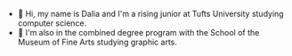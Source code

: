 
- 👋 Hi, my name is Dalia and I'm a rising junior at Tufts University studying computer science. 
- 🎨 I'm also in the combined degree program with the School of the Museum of Fine Arts studying graphic arts.



<!--
**daliaWdswrth/daliaWdswrth** is a ✨ _special_ ✨ repository because its `README.md` (this file) appears on your GitHub profile.

Here are some ideas to get you started:

- 🔭 I’m currently working on ...
- 🌱 I’m currently learning ...
- 👯 I’m looking to collaborate on ...
- 🤔 I’m looking for help with ...
- 💬 Ask me about ...
- 📫 How to reach me: ...
- 😄 Pronouns: ...
- ⚡ Fun fact: ...
-->
